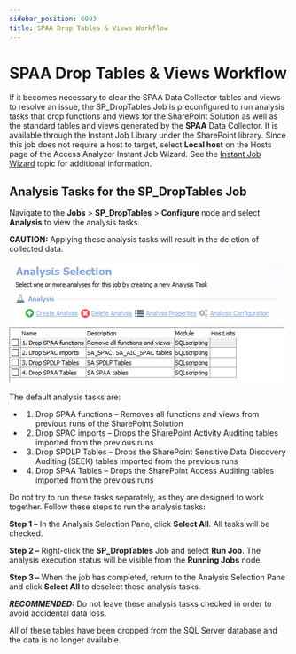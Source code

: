 ```yaml
---
sidebar_position: 6093
title: SPAA Drop Tables & Views Workflow
---
```


# SPAA Drop Tables & Views Workflow

If it becomes necessary to clear the SPAA Data Collector tables and views to resolve an issue, the SP\_DropTables Job is preconfigured to run analysis tasks that drop functions and views for the SharePoint Solution as well as the standard tables and views generated by the **SPAA** Data Collector. It is available through the Instant Job Library under the SharePoint library. Since this job does not require a host to target, select **Local host** on the Hosts page of the Access Analyzer Instant Job Wizard. See the [Instant Job Wizard](../../Jobs/InstantJobs/Overview "Instant Job Wizard") topic for additional information.

## Analysis Tasks for the SP\_DropTables Job

Navigate to the **Jobs** > **SP\_DropTables** > **Configure** node and select **Analysis** to view the analysis tasks.

**CAUTION:** Applying these analysis tasks will result in the deletion of collected data.

![SP_DropTables Job Analysis tasks](../../../../../../../static/images/AccessAnalyzer_12.0/Content/Resources/Images/EnterpriseAuditor/Admin/DataCollector/SPAA/DropTablesAnalysis.png "SP_DropTables Job Analysis tasks")

The default analysis tasks are:

* 1. Drop SPAA functions – Removes all functions and views from previous runs of the SharePoint Solution
* 2. Drop SPAC imports – Drops the SharePoint Activity Auditing tables imported from the previous runs
* 3. Drop SPDLP Tables – Drops the SharePoint Sensitive Data Discovery Auditing (SEEK) tables imported from the previous runs
* 4. Drop SPAA Tables – Drops the SharePoint Access Auditing tables imported from the previous runs

Do not try to run these tasks separately, as they are designed to work together. Follow these steps to run the analysis tasks:

**Step 1 –** In the Analysis Selection Pane, click **Select All**. All tasks will be checked.

**Step 2 –** Right-click the **SP\_DropTables** Job and select **Run Job**. The analysis execution status will be visible from the **Running Jobs** node.

**Step 3 –** When the job has completed, return to the Analysis Selection Pane and click **Select All** to deselect these analysis tasks.

***RECOMMENDED:*** Do not leave these analysis tasks checked in order to avoid accidental data loss.

All of these tables have been dropped from the SQL Server database and the data is no longer available.